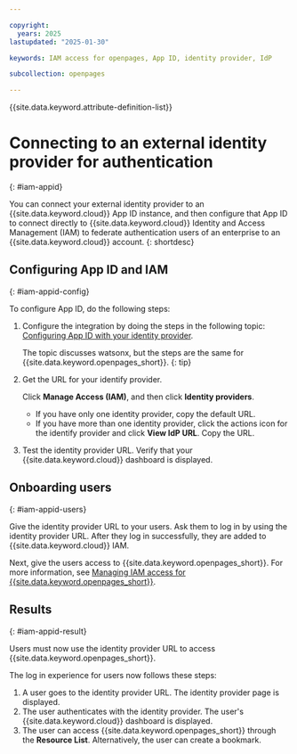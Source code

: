 ```yaml
---

copyright:
  years: 2025
lastupdated: "2025-01-30"

keywords: IAM access for openpages, App ID, identity provider, IdP

subcollection: openpages

---
```


{{site.data.keyword.attribute-definition-list}}


# Connecting to an external identity provider for authentication
{: #iam-appid}

You can connect your external identity provider to an {{site.data.keyword.cloud}} App ID instance, and then configure that App ID to connect directly to {{site.data.keyword.cloud}} Identity and Access Management (IAM) to federate authentication users of an enterprise to an {{site.data.keyword.cloud}} account.
{: shortdesc}


## Configuring App ID and IAM
{: #iam-appid-config}

To configure App ID, do the following steps:
1. Configure the integration by doing the steps in the following topic: [Configuring App ID with your identity provider](https://www.ibm.com/docs/en/watsonx/saas?topic=overview-configuring-app-id-your-identity-provider).

    The topic discusses watsonx, but the steps are the same for {{site.data.keyword.openpages_short}}.
    {: tip}

3. Get the URL for your identify provider.

   Click **Manage Access (IAM)**, and then click **Identity providers**.
   - If you have only one identity provider, copy the default URL.
   - If you have more than one identity provider, click the actions icon for the identify provider and click **View IdP URL**. Copy the URL.

2. Test the identity provider URL. Verify that your {{site.data.keyword.cloud}} dashboard is displayed.

## Onboarding users
{: #iam-appid-users}

Give the identity provider URL to your users. Ask them to log in by using the identity provider URL. After they log in successfully, they are added to {{site.data.keyword.cloud}} IAM.

Next, give the users access to {{site.data.keyword.openpages_short}}. For more information, see [Managing IAM access for {{site.data.keyword.openpages_short}}](/docs/openpages?topic=openpages-iam-openpages&interface=ui).

## Results
{: #iam-appid-result}

Users must now use the identity provider URL to access {{site.data.keyword.openpages_short}}.

The log in experience for users now follows these steps:
1. A user goes to the identity provider URL. The identity provider page is displayed.
2. The user authenticates with the identity provider. The user's {{site.data.keyword.cloud}} dashboard is displayed.
3. The user can access {{site.data.keyword.openpages_short}} through the **Resource List**. Alternatively, the user can create a bookmark.
